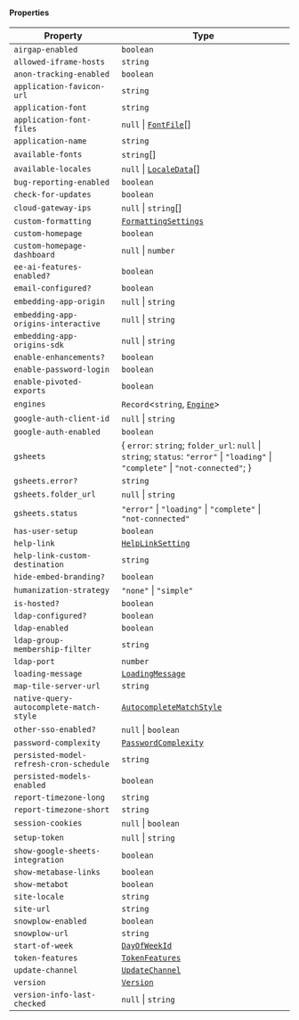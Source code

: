 #### Properties

| Property                                                                                   | Type                                                                                                                              |
| ------------------------------------------------------------------------------------------ | --------------------------------------------------------------------------------------------------------------------------------- |
| <a id="airgap-enabled"></a> `airgap-enabled`                                               | `boolean`                                                                                                                         |
| <a id="allowed-iframe-hosts"></a> `allowed-iframe-hosts`                                   | `string`                                                                                                                          |
| <a id="anon-tracking-enabled"></a> `anon-tracking-enabled`                                 | `boolean`                                                                                                                         |
| <a id="application-favicon-url"></a> `application-favicon-url`                             | `string`                                                                                                                          |
| <a id="application-font"></a> `application-font`                                           | `string`                                                                                                                          |
| <a id="application-font-files"></a> `application-font-files`                               | `null` \| [`FontFile`](./generated/html/FontFile.md)\[]                                                                           |
| <a id="application-name"></a> `application-name`                                           | `string`                                                                                                                          |
| <a id="available-fonts"></a> `available-fonts`                                             | `string`\[]                                                                                                                       |
| <a id="available-locales"></a> `available-locales`                                         | `null` \| [`LocaleData`](./generated/html/LocaleData.md)\[]                                                                       |
| <a id="bug-reporting-enabled"></a> `bug-reporting-enabled`                                 | `boolean`                                                                                                                         |
| <a id="check-for-updates"></a> `check-for-updates`                                         | `boolean`                                                                                                                         |
| <a id="cloud-gateway-ips"></a> `cloud-gateway-ips`                                         | `null` \| `string`\[]                                                                                                             |
| <a id="custom-formatting"></a> `custom-formatting`                                         | [`FormattingSettings`](./generated/html/FormattingSettings.md)                                                                    |
| <a id="custom-homepage"></a> `custom-homepage`                                             | `boolean`                                                                                                                         |
| <a id="custom-homepage-dashboard"></a> `custom-homepage-dashboard`                         | `null` \| `number`                                                                                                                |
| <a id="ee-ai-features-enabled"></a> `ee-ai-features-enabled?`                              | `boolean`                                                                                                                         |
| <a id="email-configured"></a> `email-configured?`                                          | `boolean`                                                                                                                         |
| <a id="embedding-app-origin"></a> `embedding-app-origin`                                   | `null` \| `string`                                                                                                                |
| <a id="embedding-app-origins-interactive"></a> `embedding-app-origins-interactive`         | `null` \| `string`                                                                                                                |
| <a id="embedding-app-origins-sdk"></a> `embedding-app-origins-sdk`                         | `null` \| `string`                                                                                                                |
| <a id="enable-enhancements"></a> `enable-enhancements?`                                    | `boolean`                                                                                                                         |
| <a id="enable-password-login"></a> `enable-password-login`                                 | `boolean`                                                                                                                         |
| <a id="enable-pivoted-exports"></a> `enable-pivoted-exports`                               | `boolean`                                                                                                                         |
| <a id="engines"></a> `engines`                                                             | `Record`<`string`, [`Engine`](./generated/html/Engine.md)>                                                                        |
| <a id="google-auth-client-id"></a> `google-auth-client-id`                                 | `null` \| `string`                                                                                                                |
| <a id="google-auth-enabled"></a> `google-auth-enabled`                                     | `boolean`                                                                                                                         |
| <a id="gsheets"></a> `gsheets`                                                             | { `error`: `string`; `folder_url`: `null` \| `string`; `status`: `"error"` \| `"loading"` \| `"complete"` \| `"not-connected"`; } |
| `gsheets.error?`                                                                           | `string`                                                                                                                          |
| `gsheets.folder_url`                                                                       | `null` \| `string`                                                                                                                |
| `gsheets.status`                                                                           | `"error"` \| `"loading"` \| `"complete"` \| `"not-connected"`                                                                     |
| <a id="has-user-setup"></a> `has-user-setup`                                               | `boolean`                                                                                                                         |
| <a id="help-link"></a> `help-link`                                                         | [`HelpLinkSetting`](./generated/html/HelpLinkSetting.md)                                                                          |
| <a id="help-link-custom-destination"></a> `help-link-custom-destination`                   | `string`                                                                                                                          |
| <a id="hide-embed-branding"></a> `hide-embed-branding?`                                    | `boolean`                                                                                                                         |
| <a id="humanization-strategy"></a> `humanization-strategy`                                 | `"none"` \| `"simple"`                                                                                                            |
| <a id="is-hosted"></a> `is-hosted?`                                                        | `boolean`                                                                                                                         |
| <a id="ldap-configured"></a> `ldap-configured?`                                            | `boolean`                                                                                                                         |
| <a id="ldap-enabled"></a> `ldap-enabled`                                                   | `boolean`                                                                                                                         |
| <a id="ldap-group-membership-filter"></a> `ldap-group-membership-filter`                   | `string`                                                                                                                          |
| <a id="ldap-port"></a> `ldap-port`                                                         | `number`                                                                                                                          |
| <a id="loading-message"></a> `loading-message`                                             | [`LoadingMessage`](./generated/html/LoadingMessage.md)                                                                            |
| <a id="map-tile-server-url"></a> `map-tile-server-url`                                     | `string`                                                                                                                          |
| <a id="native-query-autocomplete-match-style"></a> `native-query-autocomplete-match-style` | [`AutocompleteMatchStyle`](./generated/html/AutocompleteMatchStyle.md)                                                            |
| <a id="other-sso-enabled"></a> `other-sso-enabled?`                                        | `null` \| `boolean`                                                                                                               |
| <a id="password-complexity"></a> `password-complexity`                                     | [`PasswordComplexity`](./generated/html/PasswordComplexity.md)                                                                    |
| <a id="persisted-model-refresh-cron-schedule"></a> `persisted-model-refresh-cron-schedule` | `string`                                                                                                                          |
| <a id="persisted-models-enabled"></a> `persisted-models-enabled`                           | `boolean`                                                                                                                         |
| <a id="report-timezone-long"></a> `report-timezone-long`                                   | `string`                                                                                                                          |
| <a id="report-timezone-short"></a> `report-timezone-short`                                 | `string`                                                                                                                          |
| <a id="session-cookies"></a> `session-cookies`                                             | `null` \| `boolean`                                                                                                               |
| <a id="setup-token"></a> `setup-token`                                                     | `null` \| `string`                                                                                                                |
| <a id="show-google-sheets-integration"></a> `show-google-sheets-integration`               | `boolean`                                                                                                                         |
| <a id="show-metabase-links"></a> `show-metabase-links`                                     | `boolean`                                                                                                                         |
| <a id="show-metabot"></a> `show-metabot`                                                   | `boolean`                                                                                                                         |
| <a id="site-locale"></a> `site-locale`                                                     | `string`                                                                                                                          |
| <a id="site-url"></a> `site-url`                                                           | `string`                                                                                                                          |
| <a id="snowplow-enabled"></a> `snowplow-enabled`                                           | `boolean`                                                                                                                         |
| <a id="snowplow-url"></a> `snowplow-url`                                                   | `string`                                                                                                                          |
| <a id="start-of-week"></a> `start-of-week`                                                 | [`DayOfWeekId`](./generated/html/DayOfWeekId.md)                                                                                  |
| <a id="token-features"></a> `token-features`                                               | [`TokenFeatures`](./generated/html/TokenFeatures.md)                                                                              |
| <a id="update-channel"></a> `update-channel`                                               | [`UpdateChannel`](./generated/html/UpdateChannel.md)                                                                              |
| <a id="version"></a> `version`                                                             | [`Version`](./generated/html/Version.md)                                                                                          |
| <a id="version-info-last-checked"></a> `version-info-last-checked`                         | `null` \| `string`                                                                                                                |
